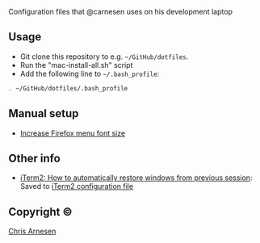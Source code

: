 Configuration files that @carnesen uses on his development laptop

## Usage

- Git clone this repository to e.g. `~/GitHub/dotfiles`.
- Run the "mac-install-all.sh" script
- Add the following line to `~/.bash_profile`:
```sh
. ~/GitHub/dotfiles/.bash_profile
```

## Manual setup

- [Increase Firefox menu font size](https://support.mozilla.org/en-US/questions/1239467)

## Other info
- [iTerm2: How to automatically restore windows from previous session](https://superuser.com/questions/726338/how-to-automatically-restore-window-arrangement-from-last-time-in-iterm): Saved to [iTerm2 configuration file](com.googlecode.iterm2.plist) 

## Copyright ©

[Chris Arnesen](https://www.carnesen.com)
